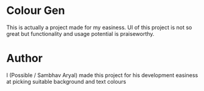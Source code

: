 # Colour Gen
This is actually a project made for my easiness. UI of this project is not so great but functionality and usage potential is praiseworthy.
# Author
I (Possible / Sambhav Aryal) made this project for his development easiness at picking suitable background and text colours
